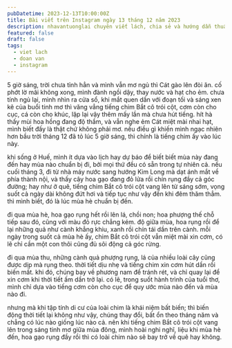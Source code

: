 ```yaml
---
pubDatetime: 2023-12-13T10:00:00Z
title: Bài viết trên Instagram ngày 13 tháng 12 năm 2023
description: nhavantuonglai chuyên viết lách, chia sẻ và hướng dẫn thuần thục khi thực hành viết lách qua những bài chia sẻ trên Instagram chính thức.
featured: false
draft: false
tags:
  - viet lach
  - doan van
  - instagram
---
```


5 giờ sáng, trời chưa tỉnh hẳn và mình vẫn mơ ngủ thì Cát gào lên đòi ăn. cố phớt lờ mãi không xong, mình đành ngồi dậy, thay nước và hạt cho ẻm. chưa tính ngủ lại, mình nhìn ra cửa sổ, khi mắt quen dần với đoạn tối và sáng xen kẽ của buổi tinh mơ thì văng vẳng tiếng chim Bắt cô trói cột, cơm còn cho cục, cá còn cho khúc, lặp lại vậy thêm mấy lần mà chưa hút tiếng. hít hà thấy mùi hoa hồng đang độ thắm, và vẫn nghe ẻm Cát miệt mài nhai hạt, mình biết đấy là thật chứ không phải mơ. nếu điều gì khiến mình ngạc nhiên hơn bầu trời tháng 12 đã tỏ lúc 5 giờ sáng, thì chính là tiếng chim ấy vào lúc này.

khi sống ở Huế, mình ít dựa vào lịch hay dự báo để biết biết mùa này đang đến hay mùa nào chuẩn bị đi, bởi mọi thứ đều có sẵn trong tự nhiên cả. nếu cuối tháng 3, đi từ nhà máy nước sang hướng Kim Long mà dạt ánh mắt về phía thành nội, và thấy cây hoa gạo đang đỏ lửa rồi chín rụng đầy cả góc đường; hay như ở quê, tiếng chim Bắt cô trói cột vang lên từ sáng sớm, vọng suốt cả ngày dài không đứt hơi và tiếp tục như vậy đến khi đêm thăm thẳm. thì mình biết, đó là lúc mùa hè chuẩn bị đến.

đi qua mùa hè, hoa gạo rụng hết rồi lên lá, chồi non; hoa phượng thế chỗ tiếp sau đó, cũng với màu đỏ rực chẳng kém. độ giữa mùa, hoa rụng rồi để lại những quả như cành khẳng khiu, xanh rồi chín tái dần trên cành. mỗi ngày trong suốt cả mùa hè ấy, chim Bắt cô trói cột vẫn miệt mài xin cơm, có lẽ chỉ cần một con thôi cũng đủ sôi động cả góc rừng.

đi qua mùa thu, những cành quả phượng rụng, lá của nhiều loài cây cũng được dịp mà rụng theo. thời tiết dịu nhẹ và tiếng chim xin cơm hút dần rồi biến mất. khi đó, chúng bay về phương nam để tránh rét, và chỉ quay lại để xin cơm khi thời tiết ấm dần trở lại. có lẽ, trong suốt hành trình của tuổi thơ, mình chỉ dựa vào tiếng cơm còn cho cục để quy ước mùa nào đến và mùa nào đi.

nhưng mà khi tập tính di cư của loài chim là khái niệm bất biến; thì biến động thời tiết lại không như vậy, chúng thay đổi, bất ổn theo tháng năm và chẳng có lúc nào giống lúc nào cả. nên khi tiếng chim Bắt cô trói cột vang lên trong sáng tinh mơ giữa mùa đông, mình hoài nghi nghĩ, liệu khi mùa hè đến, hoa gạo rụng đầy rồi thì có loài chim nào sẽ bay trở về quê hay không.